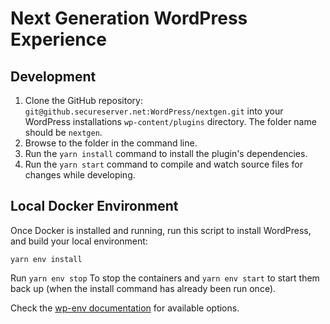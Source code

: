 # Next Generation WordPress Experience


## Development

1. Clone the GitHub repository: `git@github.secureserver.net:WordPress/nextgen.git` into your WordPress installations `wp-content/plugins` directory. The folder name should be `nextgen`.
2. Browse to the folder in the command line.
3. Run the `yarn install` command to install the plugin's dependencies.
4. Run the `yarn start` command to compile and watch source files for changes while developing.

## Local Docker Environment

Once Docker is installed and running, run this script to install WordPress, and build your local environment:

```
yarn env install
```

Run `yarn env stop` To stop the containers and `yarn env start` to start them back up (when the install command has already been run once).

Check the [wp-env documentation](https://www.npmjs.com/package/@wordpress/env) for available options.